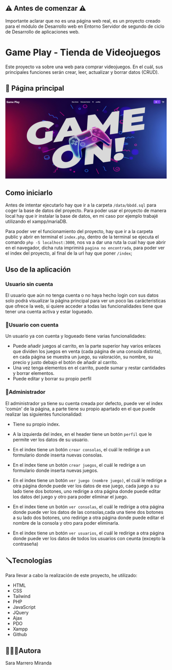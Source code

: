 ## ⚠️ Antes de comenzar ⚠️
Importante aclarar que no es una página web real, es un proyecto creado para el módulo de Desarrollo web en Entorno Servidor de segundo de ciclo de Desarrollo de aplicaciones web.

# Game Play - Tienda de Videojuegos
Este proyecto va sobre una web para comprar videojuegos. En el cuál, sus principales funciones serán crear, leer, actualizar y borrar datos (CRUD).

## 📸 Página principal
![Index](/public/build/img/index.png)

## Como iniciarlo
Antes de intentar ejecutarlo hay que ir a la carpeta `/data/bbdd.sql` para coger la base de datos del proyecto. Para poder usar el proyecto de manera local hay que ir instalar la base de datos, en mi caso por ejemplo trabajé utilizando el xampp/mariaDB.

Para poder ver el funcionamiento del proyecto, hay que ir a la carpeta public y abrir en terminal el `index.php`, dentro de la terminal se ejecuta el comando `php -S localhost:3000`, nos va a dar una ruta la cual hay que abrir en el navegador, dicha ruta imprimirá `pagina no encontrada`, para poder ver el index del proyecto, al final de la url hay que poner `/index`;

## Uso de la aplicación
### Usuario sin cuenta
El usuario que aún no tenga cuenta o no haya hecho login con sus datos solo podrá visualizar la página principal para ver un poco las carácteristicas que ofrece la web, si quiere acceder a todas las funcionalidades tiene que tener una cuenta activa y estar logueado.

### 👤Usuario con cuenta
Un usuario ya con cuenta y logueado tiene varias funcionalidades:
* Puede añadir juegos al carrito, en la parte superior hay varios enlaces que dividen los juegos en venta (cada página de una consola distinta), en cada página se muestra un juego, su valoración, su nombre, su precio y justo debajo el botón de añadir al carrito.
* Una vez tenga elementos en el carrito, puede sumar y restar cantidades y borrar elementos.
* Puede editar y borrar su propio perfil

### 👤Administrador
El administrador ya tiene su cuenta creada por defecto, puede ver el index 'común' de la página, a parte tiene su propio apartado en el que puede realizar las siguientes funcionalidad:

* Tiene su propio index.
* A la izquierda del index, en el header tiene un botón `perfil` que le permite ver los datos de su usuario.

* En el index tiene un botón `crear consolas`, el cuál le redirige a un formulario donde inserta nuevas consolas.
* En el index tiene un botón `crear juegos`, el cuál le redirige a un formulario donde inserta nuevas juegos.

* En el index tiene un botón `ver juego (nombre juego)`, el cuál le redirige a otra página donde puede ver los datos de ese juego, cada juego a su lado tiene dos botones, uno redirige a otra página donde puede editar los datos del juego y otro para poder eliminar el juego.
* En el index tiene un botón `ver consolas`, el cuál le redirige a otra página donde puede ver los datos de las consolas,cada una tiene dos botones a su lado dos botones, uno redirige a otra página donde puede editar el nombre de la consola y otro para poder eliminarla.
* En el index tiene un botón `ver usuarios`, el cuál le redirige a otra página donde puede ver los datos de todos los usuarios con ceunta (excepto la contraseña)

## 🪛Tecnologías
Para llevar a cabo la realización de este proyecto, he utilizado:
* HTML
* CSS
* Tailwind
* PHP
* JavaScript
* JQuery
* Ajax
* PDO
* Xampp
* Github

## 👩🏻‍💻Autora
Sara Marrero Miranda
